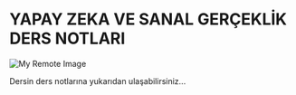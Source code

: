 # YAPAY ZEKA VE SANAL GERÇEKLİK DERS NOTLARI
 

 ![My Remote Image](https://preview.redd.it/ai-will-replace-us-v0-khze3fa53fma1.png?auto=webp&s=cf35dc800e203ef60fe5bb51bea74deb44730d85)
 

 Dersin ders notlarına yukarıdan ulaşabilirsiniz...
